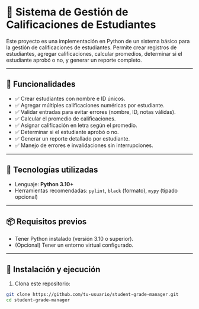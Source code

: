 # 📘 Sistema de Gestión de Calificaciones de Estudiantes

Este proyecto es una implementación en Python de un sistema básico para la gestión de calificaciones de estudiantes. Permite crear registros de estudiantes, agregar calificaciones, calcular promedios, determinar si el estudiante aprobó o no, y generar un reporte completo.

---

## 🚀 Funcionalidades

- ✅ Crear estudiantes con nombre e ID únicos.
- ✅ Agregar múltiples calificaciones numéricas por estudiante.
- ✅ Validar entradas para evitar errores (nombre, ID, notas válidas).
- ✅ Calcular el promedio de calificaciones.
- ✅ Asignar calificación en letra según el promedio.
- ✅ Determinar si el estudiante aprobó o no.
- ✅ Generar un reporte detallado por estudiante.
- ✅ Manejo de errores e invalidaciones sin interrupciones.

---

## 🧰 Tecnologías utilizadas

- Lenguaje: **Python 3.10+**
- Herramientas recomendadas: `pylint`, `black` (formato), `mypy` (tipado opcional)

---

## 📦 Requisitos previos

- Tener Python instalado (versión 3.10 o superior).
- (Opcional) Tener un entorno virtual configurado.

---

## 🔧 Instalación y ejecución

1. Clona este repositorio:

```bash
git clone https://github.com/tu-usuario/student-grade-manager.git
cd student-grade-manager
